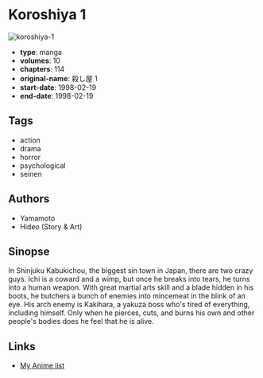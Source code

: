 # Koroshiya 1

![koroshiya-1](https://cdn.myanimelist.net/images/manga/3/174206.jpg)

-   **type**: manga
-   **volumes**: 10
-   **chapters**: 114
-   **original-name**: 殺し屋 1
-   **start-date**: 1998-02-19
-   **end-date**: 1998-02-19

## Tags

-   action
-   drama
-   horror
-   psychological
-   seinen

## Authors

-   Yamamoto
-   Hideo (Story & Art)

## Sinopse

In Shinjuku Kabukichou, the biggest sin town in Japan, there are two crazy guys. Ichi is a coward and a wimp, but once he breaks into tears, he turns into a human weapon. With great martial arts skill and a blade hidden in his boots, he butchers a bunch of enemies into mincemeat in the blink of an eye. His arch enemy is Kakihara, a yakuza boss who's tired of everything, including himself. Only when he pierces, cuts, and burns his own and other people's bodies does he feel that he is alive.

## Links

-   [My Anime list](https://myanimelist.net/manga/932/Koroshiya_1)
